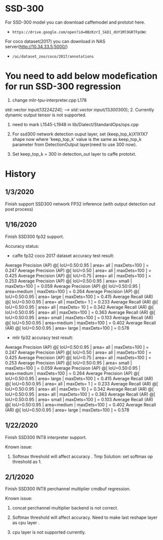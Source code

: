 # SSD-300  

For SSD-300 model you can download caffemodel and prototxt here.

- `https://drive.google.com/open?id=0BzKzrI_SkD1_dUY1Ml9GRTFpUWc`

For coco dataset(2017) you can download in NAS server(http://10.34.33.5:5000/)
- `/ai/dataset_zoo/coco/2017/annotations`

# You need to add below modefication for run SSD-300 regression

1. change mlir-tpu-interpreter.cpp L178

  std::vector<float> input(1*3*224*224); --> std::vector<float> input(1*3*300*300);
2. Currently dynamic output tensor is not supported. 

   1) need to mark L1545-L1948 in lib/Dialect/StandardOps/ops.cpp

   2) For ssd300 network detection ouput layer, set (keep_top_k)X1X1X7 shape now where 'keep_top_k' value is the same as keep_top_k parameter from DetectionOutput layer(need to use 300 now). 
3. Set keep_top_k = 300 in detection_out layer to caffe prototxt.


# History 
## 1/3/2020 
Finish support SSD300 network FP32 inference (with output detection out post process)

## 1/16/2020

Finish SSD300 fp32 support.

Accuracy status:

- caffe fp32 coco 2017 dataset accuracy test result:

 Average Precision  (AP) @[ IoU=0.50:0.95 | area=   all | maxDets=100 ] = 0.247
 Average Precision  (AP) @[ IoU=0.50      | area=   all | maxDets=100 ] = 0.425
 Average Precision  (AP) @[ IoU=0.75      | area=   all | maxDets=100 ] = 0.253
 Average Precision  (AP) @[ IoU=0.50:0.95 | area= small | maxDets=100 ] = 0.059
 Average Precision  (AP) @[ IoU=0.50:0.95 | area=medium | maxDets=100 ] = 0.264
 Average Precision  (AP) @[ IoU=0.50:0.95 | area= large | maxDets=100 ] = 0.415
 Average Recall     (AR) @[ IoU=0.50:0.95 | area=   all | maxDets=  1 ] = 0.233
 Average Recall     (AR) @[ IoU=0.50:0.95 | area=   all | maxDets= 10 ] = 0.342
 Average Recall     (AR) @[ IoU=0.50:0.95 | area=   all | maxDets=100 ] = 0.363
 Average Recall     (AR) @[ IoU=0.50:0.95 | area= small | maxDets=100 ] = 0.103
 Average Recall     (AR) @[ IoU=0.50:0.95 | area=medium | maxDets=100 ] = 0.402
 Average Recall     (AR) @[ IoU=0.50:0.95 | area= large | maxDets=100 ] = 0.578

- mlir fp32 accuracy test result:

 Average Precision  (AP) @[ IoU=0.50:0.95 | area=   all | maxDets=100 ] = 0.247
 Average Precision  (AP) @[ IoU=0.50      | area=   all | maxDets=100 ] = 0.425
 Average Precision  (AP) @[ IoU=0.75      | area=   all | maxDets=100 ] = 0.253
 Average Precision  (AP) @[ IoU=0.50:0.95 | area= small | maxDets=100 ] = 0.059
 Average Precision  (AP) @[ IoU=0.50:0.95 | area=medium | maxDets=100 ] = 0.264
 Average Precision  (AP) @[ IoU=0.50:0.95 | area= large | maxDets=100 ] = 0.415
 Average Recall     (AR) @[ IoU=0.50:0.95 | area=   all | maxDets=  1 ] = 0.233
 Average Recall     (AR) @[ IoU=0.50:0.95 | area=   all | maxDets= 10 ] = 0.342
 Average Recall     (AR) @[ IoU=0.50:0.95 | area=   all | maxDets=100 ] = 0.363
 Average Recall     (AR) @[ IoU=0.50:0.95 | area= small | maxDets=100 ] = 0.103
 Average Recall     (AR) @[ IoU=0.50:0.95 | area=medium | maxDets=100 ] = 0.402
 Average Recall     (AR) @[ IoU=0.50:0.95 | area= large | maxDets=100 ] = 0.578

## 1/22/2020
Finish SSD300 INT8 interpreter support.

Known issue: 

1. Softmax threshold will affect accuracy . 
Tmp Solution: set softmax op threshold as 1. 

## 2/1/2020

Finish SSD300 INT8 perchannel multiplier cmdbuf regression. 

Known issue: 

1. concat perchannel multiplier backend is not correct. 

2. Softmax threshold will affect accuracy. Need to make last reshape layer as cpu layer . 
3. cpu layer is not supported currently.
